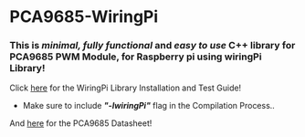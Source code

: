 # PCA9685-WiringPi

### This is ***minimal, fully functional*** and ***easy to use*** C++ library for PCA9685 PWM Module, for Raspberry pi using wiringPi Library!

Click [here](http://wiringpi.com/download-and-install/) for the WiringPi Library Installation and Test Guide!
* Make sure to include ***"-lwiringPi"*** flag in the Compilation Process..

And [here](https://cdn-shop.adafruit.com/datasheets/PCA9685.pdf) for the PCA9685 Datasheet!
